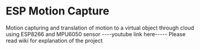 # ESP Motion Capture
Motion capturing and translation of motion to a virtual object through cloud using ESP8266 and MPU6050 sensor
----youtube link here-----
Please read wiki for explanation of the project
